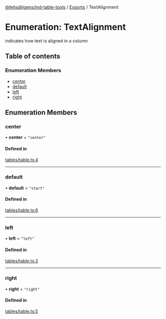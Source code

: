 [@felisdiligens/md-table-tools](../README.md) / [Exports](../modules.md) / TextAlignment

# Enumeration: TextAlignment

indicates how text is aligned in a column

## Table of contents

### Enumeration Members

- [center](TextAlignment.md#center)
- [default](TextAlignment.md#default)
- [left](TextAlignment.md#left)
- [right](TextAlignment.md#right)

## Enumeration Members

### center

• **center** = ``"center"``

#### Defined in

[tables/table.ts:4](https://github.com/FelisDiligens/md-table-tools/blob/7054713/src/tables/table.ts#L4)

___

### default

• **default** = ``"start"``

#### Defined in

[tables/table.ts:6](https://github.com/FelisDiligens/md-table-tools/blob/7054713/src/tables/table.ts#L6)

___

### left

• **left** = ``"left"``

#### Defined in

[tables/table.ts:3](https://github.com/FelisDiligens/md-table-tools/blob/7054713/src/tables/table.ts#L3)

___

### right

• **right** = ``"right"``

#### Defined in

[tables/table.ts:5](https://github.com/FelisDiligens/md-table-tools/blob/7054713/src/tables/table.ts#L5)
